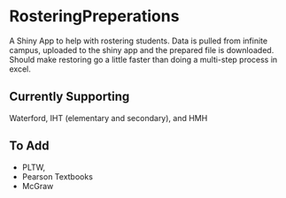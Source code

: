 # RosteringPreperations
A Shiny App to help with rostering students. Data is pulled from infinite campus, uploaded to the shiny app and the prepared file is downloaded. Should make restoring go a little faster than doing a multi-step process in excel. 


## Currently Supporting
Waterford, IHT (elementary and secondary), and HMH


## To Add
* PLTW, 
* Pearson Textbooks
* McGraw

